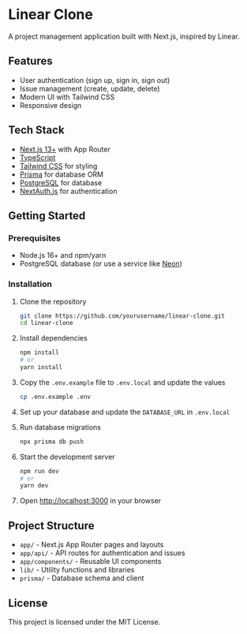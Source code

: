# Linear Clone

A project management application built with Next.js, inspired by Linear.

## Features

- User authentication (sign up, sign in, sign out)
- Issue management (create, update, delete)
- Modern UI with Tailwind CSS
- Responsive design

## Tech Stack

- [Next.js 13+](https://nextjs.org/) with App Router
- [TypeScript](https://www.typescriptlang.org/)
- [Tailwind CSS](https://tailwindcss.com/) for styling
- [Prisma](https://www.prisma.io/) for database ORM
- [PostgreSQL](https://www.postgresql.org/) for database
- [NextAuth.js](https://next-auth.js.org/) for authentication

## Getting Started

### Prerequisites

- Node.js 16+ and npm/yarn
- PostgreSQL database (or use a service like [Neon](https://neon.tech/))

### Installation

1. Clone the repository

   ```bash
   git clone https://github.com/yourusername/linear-clone.git
   cd linear-clone
   ```

2. Install dependencies

   ```bash
   npm install
   # or
   yarn install
   ```

3. Copy the `.env.example` file to `.env.local` and update the values

   ```bash
   cp .env.example .env
   ```

4. Set up your database and update the `DATABASE_URL` in `.env.local`

5. Run database migrations

   ```bash
   npx prisma db push
   ```

6. Start the development server

   ```bash
   npm run dev
   # or
   yarn dev
   ```

7. Open [http://localhost:3000](http://localhost:3000) in your browser

## Project Structure

- `app/` - Next.js App Router pages and layouts
- `app/api/` - API routes for authentication and issues
- `app/components/` - Reusable UI components
- `lib/` - Utility functions and libraries
- `prisma/` - Database schema and client

## License

This project is licensed under the MIT License.
